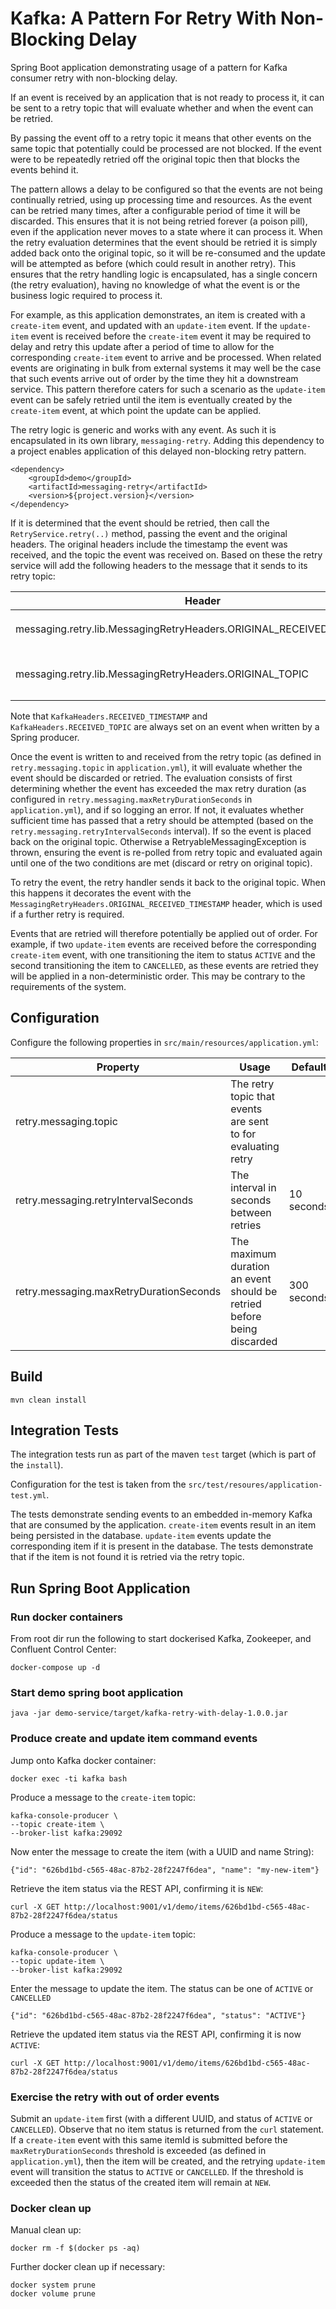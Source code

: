 # Kafka: A Pattern For Retry With Non-Blocking Delay

Spring Boot application demonstrating usage of a pattern for Kafka consumer retry with non-blocking delay.

If an event is received by an application that is not ready to process it, it can be sent to a retry topic that will evaluate whether and when the event can be retried.

By passing the event off to a retry topic it means that other events on the same topic that potentially could be processed are not blocked.  If the event were to be repeatedly retried off the original topic then that blocks the events behind it.

The pattern allows a delay to be configured so that the events are not being continually retried, using up processing time and resources.  As the event can be retried many times, after a configurable period of time it will be discarded.  This ensures that it is not being retried forever (a poison pill), even if the application never moves to a state where it can process it.  When the retry evaluation determines that the event should be retried it is simply added back onto the original topic, so it will be re-consumed and the update will be attempted as before (which could result in another retry).  This ensures that the retry handling logic is encapsulated, has a single concern (the retry evaluation), having no knowledge of what the event is or the business logic required to process it.

For example, as this application demonstrates, an item is created with a `create-item` event, and updated with an `update-item` event.  If the `update-item` event is received before the `create-item` event it may be required to delay and retry this update after a period of time to allow for the corresponding `create-item` event to arrive and be processed.  When related events are originating in bulk from external systems it may well be the case that such events arrive out of order by the time they hit a downstream service.  This pattern therefore caters for such a scenario as the `update-item` event can be safely retried until the item is eventually created by the `create-item` event, at which point the update can be applied.

The retry logic is generic and works with any event.  As such it is encapsulated in its own library, `messaging-retry`.  Adding this dependency to a project enables application of this delayed non-blocking retry pattern.  
```
<dependency>
    <groupId>demo</groupId>
    <artifactId>messaging-retry</artifactId>
    <version>${project.version}</version>
</dependency>
```
If it is determined that the event should be retried, then call the `RetryService.retry(..)` method, passing the event and the original headers.  The original headers include the timestamp the event was received, and the topic the event was received on.  Based on these the retry service will add the following headers to the message that it sends to its retry topic: 

|Header|Value|
|---|---|
|messaging.retry.lib.MessagingRetryHeaders.ORIGINAL_RECEIVED_TIMESTAMP|This is the original received timestamp of the event, taken from the `org.springframework.kafka.support.KafkaHeaders.RECEIVED_TIMESTAMP` header.|
|messaging.retry.lib.MessagingRetryHeaders.ORIGINAL_TOPIC|The original topic name of the message, taken from the `org.springframework.kafka.support.KafkaHeaders.RECEIVED_TOPIC` header.  When the message is ready to retry, this is the topic that the message will be placed on.|

Note that `KafkaHeaders.RECEIVED_TIMESTAMP` and `KafkaHeaders.RECEIVED_TOPIC` are always set on an event when written by a Spring producer.

Once the event is written to and received from the retry topic (as defined in `retry.messaging.topic` in `application.yml`), it will evaluate whether the event should be discarded or retried.  The evaluation consists of first determining whether the event has exceeded the max retry duration (as configured in `retry.messaging.maxRetryDurationSeconds` in `application.yml`), and if so logging an error.  If not, it evaluates whether sufficient time has passed that a retry should be attempted (based on the `retry.messaging.retryIntervalSeconds` interval).  If so the event is placed back on the original topic.  Otherwise a RetryableMessagingException is thrown, ensuring the event is re-polled from retry topic and evaluated again until one of the two conditions are met (discard or retry on original topic). 

To retry the event, the retry handler sends it back to the original topic.  When this happens it decorates the event with the `MessagingRetryHeaders.ORIGINAL_RECEIVED_TIMESTAMP` header, which is used if a further retry is required.

Events that are retried will therefore potentially be applied out of order.  For example, if two `update-item` events are received before the corresponding `create-item` event, with one transitioning the item to status `ACTIVE` and the second transitioning the item to `CANCELLED`, as these events are retried they will be applied in a non-deterministic order.  This may be contrary to the requirements of the system. 

## Configuration

Configure the following properties in `src/main/resources/application.yml`:

|Property|Usage|Default|
|---|---|---|
|retry.messaging.topic| The retry topic that events are sent to for evaluating retry|
|retry.messaging.retryIntervalSeconds| The interval in seconds between retries| 10 seconds|
|retry.messaging.maxRetryDurationSeconds| The maximum duration an event should be retried before being discarded|300 seconds|

## Build
```
mvn clean install
```

## Integration Tests

The integration tests run as part of the maven `test` target (which is part of the `install`).

Configuration for the test is taken from the `src/test/resoures/application-test.yml`.

The tests demonstrate sending events to an embedded in-memory Kafka that are consumed by the application.  `create-item` events result in an item being persisted in the database.  `update-item` events update the corresponding item if it is present in the database.  The tests demonstrate that if the item is not found it is retried via the retry topic.

## Run Spring Boot Application

### Run docker containers

From root dir run the following to start dockerised Kafka, Zookeeper, and Confluent Control Center:
```
docker-compose up -d
```

### Start demo spring boot application
```
java -jar demo-service/target/kafka-retry-with-delay-1.0.0.jar
```

### Produce create and update item command events

Jump onto Kafka docker container:
```
docker exec -ti kafka bash
```

Produce a message to the `create-item` topic:
```
kafka-console-producer \
--topic create-item \
--broker-list kafka:29092 
```
Now enter the message to create the item (with a UUID and name String):
```
{"id": "626bd1bd-c565-48ac-87b2-28f2247f6dea", "name": "my-new-item"}
```

Retrieve the item status via the REST API, confirming it is `NEW`:
```
curl -X GET http://localhost:9001/v1/demo/items/626bd1bd-c565-48ac-87b2-28f2247f6dea/status
```

Produce a message to the `update-item` topic:
```
kafka-console-producer \
--topic update-item \
--broker-list kafka:29092 
```

Enter the message to update the item. The status can be one of `ACTIVE` or `CANCELLED`
```
{"id": "626bd1bd-c565-48ac-87b2-28f2247f6dea", "status": "ACTIVE"}
```

Retrieve the updated item status via the REST API, confirming it is now `ACTIVE`:
```
curl -X GET http://localhost:9001/v1/demo/items/626bd1bd-c565-48ac-87b2-28f2247f6dea/status
```

### Exercise the retry with out of order events

Submit an `update-item` first (with a different UUID, and status of `ACTIVE` or `CANCELLED`).  Observe that no item status is returned from the `curl` statement.  If a `create-item` event with this same itemId is submitted before the `maxRetryDurationSeconds` threshold is exceeded (as defined in `application.yml`), then the item will be created, and the retrying `update-item` event will transition the status to `ACTIVE` or `CANCELLED`.  If the threshold is exceeded then the status of the created item will remain at `NEW`.

### Docker clean up

Manual clean up:
```
docker rm -f $(docker ps -aq)
```
Further docker clean up if necessary:
```
docker system prune
docker volume prune
```

